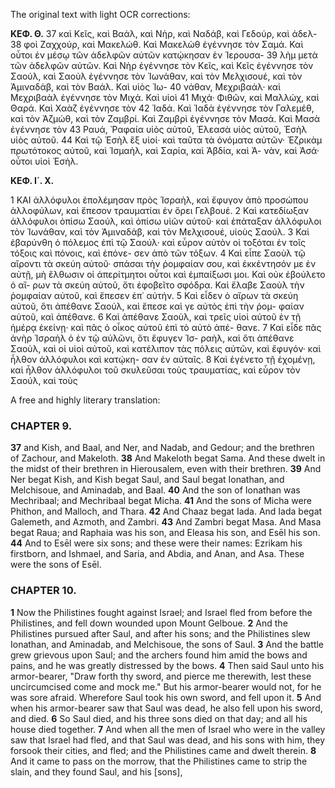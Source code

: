The original text with light OCR corrections:

**ΚΕΦ. Θ.**
37 καὶ Κεῖς, καὶ Βαάλ, καὶ Νὴρ, καὶ Ναδάβ, καὶ Γεδούρ, καὶ ἀδελ-
38 φοὶ Ζαχχούρ, καὶ Μακελώθ. Καὶ Μακελὼθ ἐγέννησε τὸν Σαμά.
Καὶ οὗτοι ἐν μέσῳ τῶν ἀδελφῶν αὐτῶν κατῴκησαν ἐν Ἱερουσα-
39 λὴμ μετὰ τῶν ἀδελφῶν αὐτῶν. Καὶ Νὴρ ἐγέννησε τὸν Κεῖς, καὶ
Κεῖς ἐγέννησε τὸν Σαούλ, καὶ Σαοὺλ ἐγέννησε τὸν Ἰωνάθαν, καὶ
τὸν Μελχισουέ, καὶ τὸν Ἀμιναδάβ, καὶ τὸν Βαάλ. Καὶ υἱὸς Ἰω-
40 νάθαν, Μεχριβαάλ· καὶ Μεχριβαὰλ ἐγέννησε τὸν Μιχά. Καὶ υἱοὶ
41 Μιχά· Φιθῶν, καὶ Μαλλώχ, καὶ Θαρά. Καὶ Χαὰζ ἐγέννησε τὸν
42 Ἰαδά. Καὶ Ἰαδὰ ἐγέννησε τὸν Γαλεμέθ, καὶ τὸν Ἀζμώθ, καὶ τὸν
Ζαμβρί. Καὶ Ζαμβρὶ ἐγέννησε τὸν Μασά. Καὶ Μασὰ ἐγέννησε τὸν
43 Ραυά, Ῥαφαία υἱὸς αὐτοῦ, Ἐλεασὰ υἱὸς αὐτοῦ, Ἐσὴλ υἱὸς αὐτοῦ.
44 Καὶ τῷ Ἐσὴλ ἓξ υἱοί· καὶ ταῦτα τὰ ὀνόματα αὐτῶν· Ἐζρικὰμ
πρωτότοκος αὐτοῦ, καὶ Ἰσμαὴλ, καὶ Σαρία, καὶ Ἀβδία, καὶ Ἀ-
νὰν, καὶ Ἀσά· οὗτοι υἱοὶ Ἐσὴλ.

**ΚΕΦ. Ι΄. Χ.**

1 ΚΑΙ ἀλλόφυλοι ἐπολέμησαν πρὸς Ἰσραὴλ, καὶ ἔφυγον ἀπὸ
προσώπου ἀλλοφύλων, καὶ ἔπεσον τραυματίαι ἐν ὄρει Γελβουέ.
2 Καὶ κατεδίωξαν ἀλλόφυλοι ὀπίσω Σαούλ, καὶ ὀπίσω υἱῶν αὐτοῦ·
καὶ ἐπάταξαν ἀλλόφυλοι τὸν Ἰωνάθαν, καὶ τὸν Ἀμιναδάβ, καὶ
τὸν Μελχισουέ, υἱοὺς Σαούλ. 3 Καὶ ἐβαρύνθη ὁ πόλεμος ἐπὶ τῷ Σαούλ·
καὶ εὗρον αὐτὸν οἱ τοξόται ἐν τοῖς τόξοις καὶ πόνοις, καὶ ἐπόνε-
σεν ἀπὸ τῶν τόξων. 4 Καὶ εἶπε Σαοὺλ τῷ αἴροντι τὰ σκεύη αὐτοῦ·
σπάσαι τὴν ῥομφαίαν σου, καὶ ἐκκέντησόν με ἐν αὐτῇ, μὴ ἔλθωσιν
οἱ ἀπερίτμητοι οὗτοι καὶ ἐμπαίξωσι μοι. Καὶ οὐκ ἐβούλετο ὁ αἴ-
ρων τὰ σκεύη αὐτοῦ, ὅτι ἐφοβεῖτο σφόδρα. Καὶ ἔλαβε Σαοὺλ τὴν
ῥομφαίαν αὐτοῦ, καὶ ἔπεσεν ἐπ᾿ αὐτήν. 5 Καὶ εἶδεν ὁ αἴρων τὰ σκεύη
αὐτοῦ, ὅτι ἀπέθανε Σαούλ, καὶ ἔπεσε καὶ γε αὐτὸς ἐπὶ τὴν ῥομ-
φαίαν αὐτοῦ, καὶ ἀπέθανε. 6 Καὶ ἀπέθανε Σαοὺλ, καὶ τρεῖς υἱοὶ
αὐτοῦ ἐν τῇ ἡμέρᾳ ἐκείνῃ· καὶ πᾶς ὁ οἶκος αὐτοῦ ἐπὶ τὸ αὐτὸ ἀπέ-
θανε. 7 Καὶ εἶδε πᾶς ἀνὴρ Ἰσραὴλ ὁ ἐν τῷ αὐλῶνι, ὅτι ἔφυγεν Ἰσ-
ραὴλ, καὶ ὅτι ἀπέθανε Σαοὺλ, καὶ οἱ υἱοὶ αὐτοῦ, καὶ κατέλιπον
τὰς πόλεις αὐτῶν, καὶ ἔφυγόν· καὶ ἦλθον ἀλλόφυλοι καὶ κατῴκη-
σαν ἐν αὐταῖς. 8 Καὶ ἐγένετο τῇ ἐχομένῃ, καὶ ἦλθον ἀλλόφυλοι
τοῦ σκυλεῦσαι τοὺς τραυματίας, καὶ εὗρον τὸν Σαούλ, καὶ τοὺς

A free and highly literary translation:

### CHAPTER 9.
**37** and Kish, and Baal, and Ner, and Nadab, and Gedour; and the brethren of Zachour, and Makeloth.
**38** And Makeloth begat Sama. And these dwelt in the midst of their brethren in Hierousalem, even with their brethren.
**39** And Ner begat Kish, and Kish begat Saul, and Saul begat Ionathan, and Melchisoue, and Aminadab, and Baal.
**40** And the son of Ionathan was Mechribaal; and Mechribaal begat Micha.
**41** And the sons of Micha were Phithon, and Malloch, and Thara.
**42** And Chaaz begat Iada. And Iada begat Galemeth, and Azmoth, and Zambri.
**43** And Zambri begat Masa. And Masa begat Raua; and Raphaia was his son, and Eleasa his son, and Esēl his son.
**44** And to Esēl were six sons; and these were their names: Ezrikam his firstborn, and Ishmael, and Saria, and Abdia, and Anan, and Asa. These were the sons of Esēl.

### CHAPTER 10.
**1** Now the Philistines fought against Israel; and Israel fled from before the Philistines, and fell down wounded upon Mount Gelboue.
**2** And the Philistines pursued after Saul, and after his sons; and the Philistines slew Ionathan, and Aminadab, and Melchisoue, the sons of Saul.
**3** And the battle grew grievous upon Saul; and the archers found him amid the bows and pains, and he was greatly distressed by the bows.
**4** Then said Saul unto his armor-bearer, "Draw forth thy sword, and pierce me therewith, lest these uncircumcised come and mock me." But his armor-bearer would not, for he was sore afraid. Wherefore Saul took his own sword, and fell upon it.
**5** And when his armor-bearer saw that Saul was dead, he also fell upon his sword, and died.
**6** So Saul died, and his three sons died on that day; and all his house died together.
**7** And when all the men of Israel who were in the valley saw that Israel had fled, and that Saul was dead, and his sons with him, they forsook their cities, and fled; and the Philistines came and dwelt therein.
**8** And it came to pass on the morrow, that the Philistines came to strip the slain, and they found Saul, and his [sons],